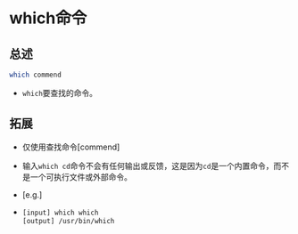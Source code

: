 # which命令

## 总述

```bash
which commend
```

* `which`要查找的命令。

## 拓展

* 仅使用查找命令[commend]

* 输入`which cd`命令不会有任何输出或反馈，这是因为`cd`是一个内置命令，而不是一个可执行文件或外部命令。

* [e.g.] 

* ``````bash
  [input] which which
  [output] /usr/bin/which
  ``````